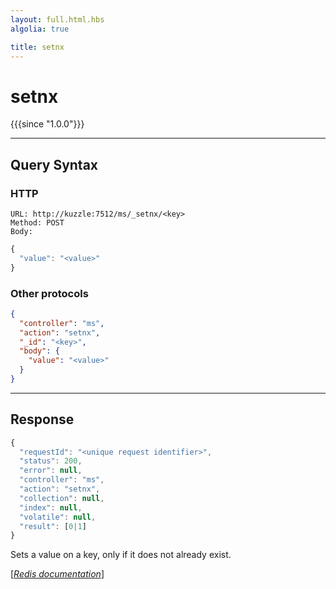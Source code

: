 ```yaml
---
layout: full.html.hbs
algolia: true

title: setnx
---
```


# setnx

{{{since "1.0.0"}}}




---

## Query Syntax

### HTTP

```http
URL: http://kuzzle:7512/ms/_setnx/<key>
Method: POST  
Body:
```


```js
{
  "value": "<value>"
}
```



### Other protocols


```json
{
  "controller": "ms",
  "action": "setnx",
  "_id": "<key>",
  "body": {
    "value": "<value>"
  }
}
```

---

## Response

```javascript
{
  "requestId": "<unique request identifier>",
  "status": 200,
  "error": null,
  "controller": "ms",
  "action": "setnx",
  "collection": null,
  "index": null,
  "volatile": null,
  "result": [0|1]
}
```

Sets a value on a key, only if it does not already exist.

[[_Redis documentation_]](https://redis.io/commands/setnx)
